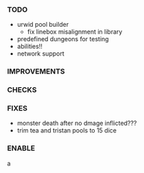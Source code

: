 ### TODO
- urwid pool builder
    - fix linebox misalignment in library
- predefined dungeons for testing
- abilities!!
- network support

### IMPROVEMENTS

### CHECKS

### FIXES
- monster death after no dmage inflicted???
- trim tea and tristan pools to 15 dice

### ENABLE
a
